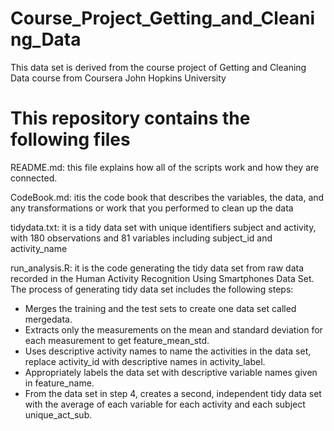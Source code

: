 # Course_Project_Getting_and_Cleaning_Data
This data set is derived from the course project of Getting and Cleaning Data course from Coursera John Hopkins University 
# This repository contains the following files

README.md: this file explains how all of the scripts work and how they are connected.

CodeBook.md: itis the code book that describes the variables, the data, and any transformations or work that you performed to clean up the data

tidydata.txt: it is a tidy data set with unique identifiers subject and activity, with 180 observations and 81 variables including subject_id and activity_name

run_analysis.R: it is the code generating the tidy data set from raw data recorded in the Human Activity Recognition Using Smartphones Data Set. The process of generating tidy data set includes the following steps:

- Merges the training and the test sets to create one data set called mergedata.
- Extracts only the measurements on the mean and standard deviation for each measurement to get feature_mean_std.
- Uses descriptive activity names to name the activities in the data set, replace activity_id with descriptive names in activity_label.
- Appropriately labels the data set with descriptive variable names given in feature_name.
- From the data set in step 4, creates a second, independent tidy data set with the average of each variable for each activity and each subject unique_act_sub.
